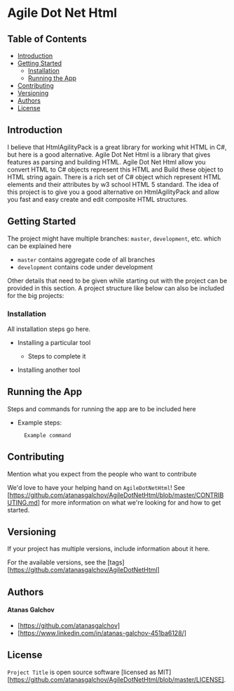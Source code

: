# Agile Dot Net Html

## Table of Contents

- [Introduction](#introduction)
- [Getting Started](#getting-started)
	- [Installation](#installation)
  - [Running the App](#running-the-app)
- [Contributing](#contributing)
- [Versioning](#versioning)
- [Authors](#authors)
- [License](#license)

## Introduction

I believe that HtmlAgilityPack is a great library for working whit HTML in C#, but here is a good alternative. Agile Dot Net Html is a library that gives features as parsing and building HTML. Agile Dot Net Html allow you convert HTML to C# objects represent this HTML and Build these object to HTML string again. There is a rich set of C# object which represent HTML elements and their attributes by w3 school HTML 5 standard. The idea of this project is to give you a good alternative on HtmlAgilityPack and allow you fast and easy create and edit composite HTML structures.

## Getting Started

The project might have multiple branches: `master`, `development`, etc. which can be explained here

* `master` contains aggregate code of all branches
* `development` contains code under development

Other details that need to be given while starting out with the project can be provided in this section. A project structure like below can also be included for the big projects:

### Installation

All installation steps go here.

* Installing a particular tool
  * Steps to complete it
  
* Installing another tool

## Running the App

Steps and commands for running the app are to be included here

* Example steps:
  ```
    Example command
  ```
  
## Contributing

Mention what you expect from the people who want to contribute

We'd love to have your helping hand on `AgileDotNetHtml`! See [https://github.com/atanasgalchov/AgileDotNetHtml/blob/master/CONTRIBUTING.md] for more information on what we're looking for and how to get started.

## Versioning

If your project has multiple versions, include information about it here. 

For the available versions, see the [tags][https://github.com/atanasgalchov/AgileDotNetHtml]

## Authors

#### Atanas Galchov
* [https://github.com/atanasgalchov]
* [https://www.linkedin.com/in/atanas-galchov-451ba6128/]

## License

`Project Title` is open source software [licensed as MIT][https://github.com/atanasgalchov/AgileDotNetHtml/blob/master/LICENSE].

[//]: # (HyperLinks)

[GitHub Repository]: https://github.com/atanasgalchov/AgileDotNetHtml
[CONTRIBUTING.md]: https://github.com/atanasgalchov/AgileDotNetHtml/blob/master/CONTRIBUTING.md

[GitHub]: https://github.com/atanasgalchov
[LinkedIn]: https://www.linkedin.com/in/atanas-galchov-451ba6128/
